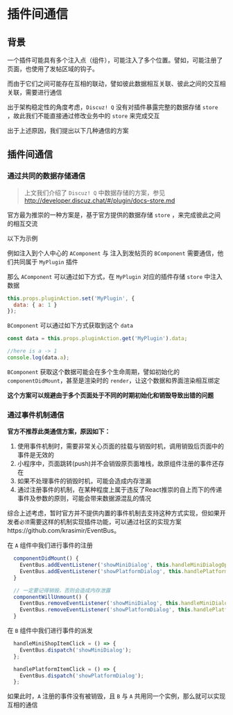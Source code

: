 # 插件间通信

## 背景
一个插件可能具有多个注入点（组件），可能注入了多个位置。譬如，可能注册了页面，也使用了发帖区域的钩子。

而由于它们之间可能存在互相的联动，譬如彼此数据相互关联、彼此之间的交互相关联，需要进行通信

出于架构稳定性的角度考虑，`Discuz! Q` 没有对插件暴露完整的数据存储 `store` ，故此我们不能直接通过修改业务中的 `store` 来完成交互

出于上述原因，我们提出以下几种通信的方案

## 插件间通信
### 通过共同的数据存储通信

> 上文我们介绍了 `Discuz! Q` 中数据存储的方案，参见 http://developer.discuz.chat/#/plugin/docs-store.md

官方最为推崇的一种方案是，基于官方提供的数据存储 `store` ，来完成彼此之间的相互交流

以下为示例

例如注入到个人中心的 `AComponent` 与 注入到发帖页的 `BComponent` 需要通信，他们共同属于 `MyPlugin` 插件

那么 `AComponent` 可以通过如下方式，在 `MyPlugin` 对应的插件存储 `store` 中注入数据

```js
this.props.pluginAction.set('MyPlugin', {
  data: { a: 1 }
});
```

`BComponent` 可以通过如下方式获取到这个 `data`

```js
const data = this.props.pluginAction.get('MyPlugin').data;

//here is a -> 1
console.log(data.a);
```

`BComponent` 获取这个数据可能会在多个生命周期，譬如初始化的 `componentDidMount`，甚至是渲染时的 `render`，让这个数据和界面渲染相互绑定

**这个方案可以规避由于多个页面处于不同的时期初始化和销毁导致出错的问题**

### 通过事件机制通信

**官方不推荐此类通信方案，原因如下：**

1. 使用事件机制时，需要非常关心页面的挂载与销毁时机，调用销毁后页面中的事件是无效的
2. 小程序中，页面跳转(push)并不会销毁原页面堆栈，故原组件注册的事件还存在
3. 如果不处理事件的销毁时机，可能会造成内存泄漏
4. 通过注册事件的机制，在某种程度上属于违反了React推崇的自上而下的传递事件及参数的原则，可能会带来数据源混乱的情况

综合上述考虑，暂时官方并不提供内置的事件机制去支持这种方式实现，但如果开发者`必须`需要这样的机制实现插件功能，可以通过社区的实现方案https://github.com/krasimir/EventBus。

在 `A` 组件中我们进行事件的注册

```js
  componentDidMount() {
    EventBus.addEventListener('showMiniDialog', this.handleMiniDialogOpen);
    EventBus.addEventListener('showPlatformDialog', this.handlePlatformDialogOpen);
  }

  // 一定要记得销毁，否则会造成内存泄露
  componentWillUnmount() {
    EventBus.removeEventListener('showMiniDialog', this.handleMiniDialogOpen);
    EventBus.removeEventListener('showPlatformDialog', this.handlePlatformDialogOpen);
  }
```

在 `B` 组件中我们进行事件的派发

```js
  handleMiniShopItemClick = () => {
    EventBus.dispatch('showMiniDialog');
  };

  handlePlatformItemClick = () => {
    EventBus.dispatch('showPlatformDialog');
  };
```

如果此时，`A` 注册的事件没有被销毁，且 `B` 与 `A` 共用同一个实例，那么就可以实现互相的通信

